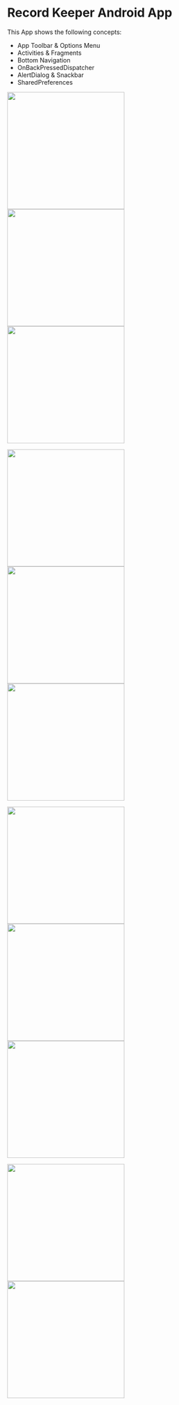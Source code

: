 # Record Keeper Android App

This App shows the following concepts:

- App Toolbar & Options Menu
- Activities & Fragments
- Bottom Navigation
- OnBackPressedDispatcher
- AlertDialog & Snackbar
- SharedPreferences

<p float="left">
    <img src="run.png" width="270" />
    <img src="run_night.png" width="270" />
    <img src="cycle.png" width="270" />
</p>

<p float="left">
    <img src="cycle_night.png" width="270" /> 
    <img src="10km.png" width="270" />
    <img src="climb.png" width="270" />
</p>

<p float="left">
    <img src="marathon_night.png" width="270" /> 
    <img src="reset.png" width="270" /> 
    <img src="clearall.png" width="270" />
</p>

<p float="left">
  <img src="snackbar.png" width="270" />
  <img src="exit.png" width="270" />
</p>